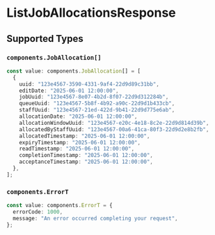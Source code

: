 # ListJobAllocationsResponse


## Supported Types

### `components.JobAllocation[]`

```typescript
const value: components.JobAllocation[] = [
  {
    uuid: "123e4567-3590-4331-9af4-22d9d89c31bb",
    editDate: "2025-06-01 12:00:00",
    jobUuid: "123e4567-8e07-4b2d-8f07-22d9d312284b",
    queueUuid: "123e4567-5b8f-4b92-a90c-22d9d1b433cb",
    staffUuid: "123e4567-21ed-422d-9b41-22d9d775e6ab",
    allocationDate: "2025-06-01 12:00:00",
    allocationWindowUuid: "123e4567-e20c-4e18-8c2e-22d9d814d39b",
    allocatedByStaffUuid: "123e4567-00a6-41ca-80f3-22d9d2e8b2fb",
    allocatedTimestamp: "2025-06-01 12:00:00",
    expiryTimestamp: "2025-06-01 12:00:00",
    readTimestamp: "2025-06-01 12:00:00",
    completionTimestamp: "2025-06-01 12:00:00",
    acceptanceTimestamp: "2025-06-01 12:00:00",
  },
];
```

### `components.ErrorT`

```typescript
const value: components.ErrorT = {
  errorCode: 1000,
  message: "An error occurred completing your request",
};
```


